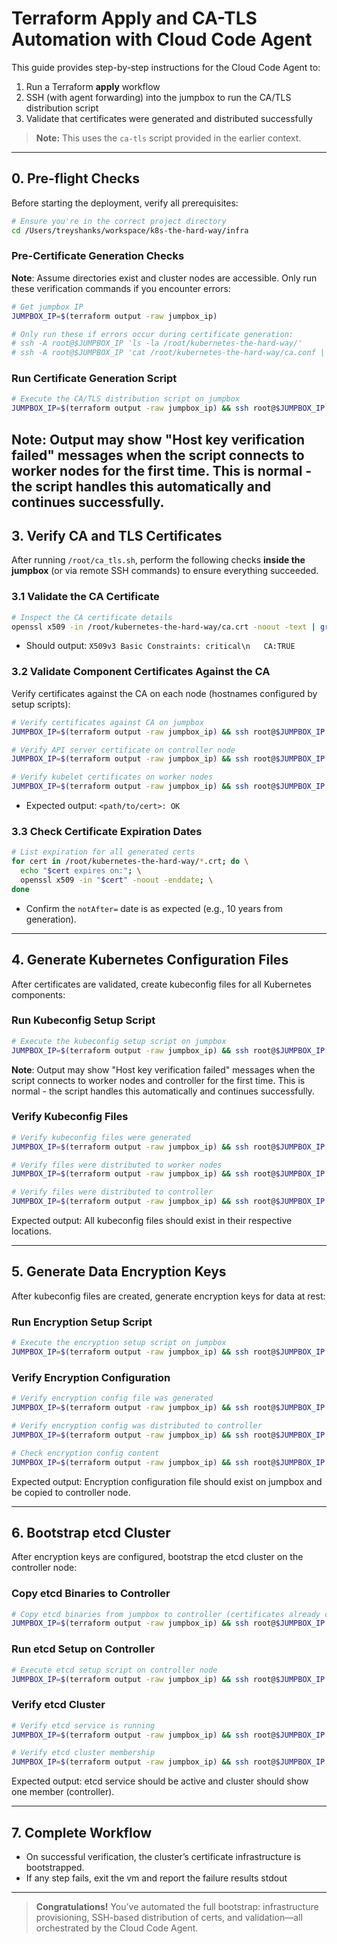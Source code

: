 # Terraform Apply and CA-TLS Automation with Cloud Code Agent

This guide provides step-by-step instructions for the Cloud Code Agent to:

1. Run a Terraform **apply** workflow
2. SSH (with agent forwarding) into the jumpbox to run the CA/TLS distribution script
3. Validate that certificates were generated and distributed successfully

> **Note:** This uses the `ca-tls` script provided in the earlier context.

---

## 0. Pre-flight Checks

Before starting the deployment, verify all prerequisites:

```bash
# Ensure you're in the correct project directory
cd /Users/treyshanks/workspace/k8s-the-hard-way/infra
```

### Pre-Certificate Generation Checks

**Note**: Assume directories exist and cluster nodes are accessible. Only run these verification commands if you encounter errors:

```bash
# Get jumpbox IP
JUMPBOX_IP=$(terraform output -raw jumpbox_ip)

# Only run these if errors occur during certificate generation:
# ssh -A root@$JUMPBOX_IP 'ls -la /root/kubernetes-the-hard-way/'
# ssh -A root@$JUMPBOX_IP 'cat /root/kubernetes-the-hard-way/ca.conf | head -20'
```

### Run Certificate Generation Script

```bash
# Execute the CA/TLS distribution script on jumpbox
JUMPBOX_IP=$(terraform output -raw jumpbox_ip) && ssh root@$JUMPBOX_IP '/root/ca-tls.sh'
```

**Note**: Output may show "Host key verification failed" messages when the script connects to worker nodes for the first time. This is normal - the script handles this automatically and continues successfully.
---

## 3. Verify CA and TLS Certificates

After running `/root/ca_tls.sh`, perform the following checks **inside the jumpbox** (or via remote SSH commands) to ensure everything succeeded.

### 3.1 Validate the CA Certificate

```bash
# Inspect the CA certificate details
openssl x509 -in /root/kubernetes-the-hard-way/ca.crt -noout -text | grep "CA: TRUE"
```

* Should output: `X509v3 Basic Constraints: critical\n   CA:TRUE`

### 3.2 Validate Component Certificates Against the CA

Verify certificates against the CA on each node (hostnames configured by setup scripts):

```bash
# Verify certificates against CA on jumpbox
JUMPBOX_IP=$(terraform output -raw jumpbox_ip) && ssh root@$JUMPBOX_IP 'cd /root/kubernetes-the-hard-way && for cert in *.crt; do echo "Verifying $cert..."; openssl verify -CAfile ca.crt "$cert"; done'

# Verify API server certificate on controller node
JUMPBOX_IP=$(terraform output -raw jumpbox_ip) && ssh root@$JUMPBOX_IP 'ssh root@server "openssl verify -CAfile /root/ca.crt /root/kube-api-server.crt"'

# Verify kubelet certificates on worker nodes
JUMPBOX_IP=$(terraform output -raw jumpbox_ip) && ssh root@$JUMPBOX_IP 'for node in node-0 node-1; do echo "Verifying kubelet cert on $node..."; ssh root@${node} "openssl verify -CAfile /var/lib/kubelet/ca.crt /var/lib/kubelet/kubelet.crt"; done'
```

* Expected output: `<path/to/cert>: OK`

### 3.3 Check Certificate Expiration Dates

```bash
# List expiration for all generated certs
for cert in /root/kubernetes-the-hard-way/*.crt; do \
  echo "$cert expires on:"; \
  openssl x509 -in "$cert" -noout -enddate; \
done
```

* Confirm the `notAfter=` date is as expected (e.g., 10 years from generation).

---

## 4. Generate Kubernetes Configuration Files

After certificates are validated, create kubeconfig files for all Kubernetes components:

### Run Kubeconfig Setup Script

```bash
# Execute the kubeconfig setup script on jumpbox
JUMPBOX_IP=$(terraform output -raw jumpbox_ip) && ssh root@$JUMPBOX_IP '/root/kubeconfig-setup.sh'
```

**Note**: Output may show "Host key verification failed" messages when the script connects to worker nodes and controller for the first time. This is normal - the script handles this automatically and continues successfully.

### Verify Kubeconfig Files

```bash
# Verify kubeconfig files were generated
JUMPBOX_IP=$(terraform output -raw jumpbox_ip) && ssh root@$JUMPBOX_IP 'ls -la /root/kubernetes-the-hard-way/*.kubeconfig'

# Verify files were distributed to worker nodes
JUMPBOX_IP=$(terraform output -raw jumpbox_ip) && ssh root@$JUMPBOX_IP 'for node in node-0 node-1; do echo "Checking $node:"; ssh root@${node} "ls -la /var/lib/kubelet/kubeconfig /var/lib/kube-proxy/kubeconfig"; done'

# Verify files were distributed to controller
JUMPBOX_IP=$(terraform output -raw jumpbox_ip) && ssh root@$JUMPBOX_IP 'ssh root@server "ls -la ~/admin.kubeconfig ~/kube-controller-manager.kubeconfig ~/kube-scheduler.kubeconfig"'
```

Expected output: All kubeconfig files should exist in their respective locations.

---

## 5. Generate Data Encryption Keys

After kubeconfig files are created, generate encryption keys for data at rest:

### Run Encryption Setup Script

```bash
# Execute the encryption setup script on jumpbox
JUMPBOX_IP=$(terraform output -raw jumpbox_ip) && ssh root@$JUMPBOX_IP '/root/encryption-setup.sh'
```

### Verify Encryption Configuration

```bash
# Verify encryption config file was generated
JUMPBOX_IP=$(terraform output -raw jumpbox_ip) && ssh root@$JUMPBOX_IP 'ls -la /root/kubernetes-the-hard-way/encryption-config.yaml'

# Verify encryption config was distributed to controller
JUMPBOX_IP=$(terraform output -raw jumpbox_ip) && ssh root@$JUMPBOX_IP 'ssh root@server "ls -la ~/encryption-config.yaml"'

# Check encryption config content
JUMPBOX_IP=$(terraform output -raw jumpbox_ip) && ssh root@$JUMPBOX_IP 'cat /root/kubernetes-the-hard-way/encryption-config.yaml'
```

Expected output: Encryption configuration file should exist on jumpbox and be copied to controller node.

---

## 6. Bootstrap etcd Cluster

After encryption keys are configured, bootstrap the etcd cluster on the controller node:

### Copy etcd Binaries to Controller

```bash
# Copy etcd binaries from jumpbox to controller (certificates already copied from ca-tls script)
JUMPBOX_IP=$(terraform output -raw jumpbox_ip) && ssh root@$JUMPBOX_IP 'cd /root/kubernetes-the-hard-way && scp downloads/controller/etcd downloads/client/etcdctl root@server:~/'
```

### Run etcd Setup on Controller

```bash
# Execute etcd setup script on controller node
JUMPBOX_IP=$(terraform output -raw jumpbox_ip) && ssh root@$JUMPBOX_IP 'ssh root@server "/root/etcd-setup.sh"'
```

### Verify etcd Cluster

```bash
# Verify etcd service is running
JUMPBOX_IP=$(terraform output -raw jumpbox_ip) && ssh root@$JUMPBOX_IP 'ssh root@server "systemctl status etcd"'

# Verify etcd cluster membership
JUMPBOX_IP=$(terraform output -raw jumpbox_ip) && ssh root@$JUMPBOX_IP 'ssh root@server "etcdctl member list"'
```

Expected output: etcd service should be active and cluster should show one member (controller).

---

## 7. Complete Workflow

* On successful verification, the cluster’s certificate infrastructure is bootstrapped.
* If any step fails, exit the vm and report the failure results stdout
---

> **Congratulations!** You’ve automated the full bootstrap: infrastructure provisioning, SSH-based distribution of certs, and validation—all orchestrated by the Cloud Code Agent.
